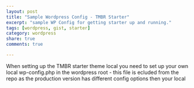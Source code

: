 ```yaml
---
layout: post
title: "Sample Wordpress Config - TMBR Starter"
excerpt: "sample WP Config for getting starter up and running."
tags: [wordpress, gist, starter]
category: wordpress
share: true
comments: true

---
```


When setting up the TMBR starter theme local you need to set up your own local wp-config.php in the wordpress root - this file is ecluded from the repo as the production version has different config options then your local


<script src="https://gist.github.com/bmodena/34fec09f4d92dbd034f6.js"></script>